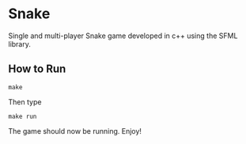 # Snake

Single and multi-player Snake game developed in c++ using the SFML library.

## How to Run

```shell
make
```
Then type
```shell
make run
```
The game should now be running. Enjoy!